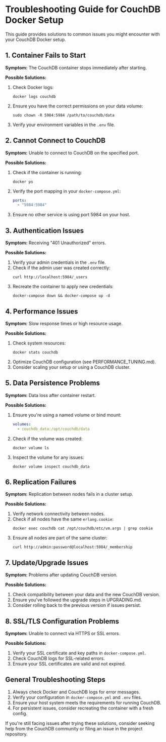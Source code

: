 # Troubleshooting Guide for CouchDB Docker Setup

This guide provides solutions to common issues you might encounter with your CouchDB Docker setup.

## 1. Container Fails to Start

**Symptom:** The CouchDB container stops immediately after starting.

**Possible Solutions:**

1. Check Docker logs:
   ```
   docker logs couchdb
   ```
2. Ensure you have the correct permissions on your data volume:
   ```
   sudo chown -R 5984:5984 /path/to/couchdb/data
   ```
3. Verify your environment variables in the `.env` file.

## 2. Cannot Connect to CouchDB

**Symptom:** Unable to connect to CouchDB on the specified port.

**Possible Solutions:**

1. Check if the container is running:
   ```
   docker ps
   ```
2. Verify the port mapping in your `docker-compose.yml`:
   ```yaml
   ports:
     - "5984:5984"
   ```
3. Ensure no other service is using port 5984 on your host.

## 3. Authentication Issues

**Symptom:** Receiving "401 Unauthorized" errors.

**Possible Solutions:**

1. Verify your admin credentials in the `.env` file.
2. Check if the admin user was created correctly:
   ```
   curl http://localhost:5984/_users
   ```
3. Recreate the container to apply new credentials:
   ```
   docker-compose down && docker-compose up -d
   ```

## 4. Performance Issues

**Symptom:** Slow response times or high resource usage.

**Possible Solutions:**

1. Check system resources:
   ```
   docker stats couchdb
   ```
2. Optimize CouchDB configuration (see PERFORMANCE_TUNING.md).
3. Consider scaling your setup or using a CouchDB cluster.

## 5. Data Persistence Problems

**Symptom:** Data loss after container restart.

**Possible Solutions:**

1. Ensure you're using a named volume or bind mount:
   ```yaml
   volumes:
     - couchdb_data:/opt/couchdb/data
   ```
2. Check if the volume was created:
   ```
   docker volume ls
   ```
3. Inspect the volume for any issues:
   ```
   docker volume inspect couchdb_data
   ```

## 6. Replication Failures

**Symptom:** Replication between nodes fails in a cluster setup.

**Possible Solutions:**

1. Verify network connectivity between nodes.
2. Check if all nodes have the same `erlang.cookie`:
   ```
   docker exec couchdb cat /opt/couchdb/etc/vm.args | grep cookie
   ```
3. Ensure all nodes are part of the same cluster:
   ```
   curl http://admin:password@localhost:5984/_membership
   ```

## 7. Update/Upgrade Issues

**Symptom:** Problems after updating CouchDB version.

**Possible Solutions:**

1. Check compatibility between your data and the new CouchDB version.
2. Ensure you've followed the upgrade steps in UPGRADING.md.
3. Consider rolling back to the previous version if issues persist.

## 8. SSL/TLS Configuration Problems

**Symptom:** Unable to connect via HTTPS or SSL errors.

**Possible Solutions:**

1. Verify your SSL certificate and key paths in `docker-compose.yml`.
2. Check CouchDB logs for SSL-related errors.
3. Ensure your SSL certificates are valid and not expired.

## General Troubleshooting Steps

1. Always check Docker and CouchDB logs for error messages.
2. Verify your configuration in `docker-compose.yml` and `.env` files.
3. Ensure your host system meets the requirements for running CouchDB.
4. For persistent issues, consider recreating the container with a fresh config.

If you're still facing issues after trying these solutions, consider seeking help from the CouchDB community or filing an issue in the project repository.
